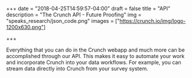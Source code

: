 +++
date = "2018-04-25T14:59:57-04:00"
draft = false
title = "API"
description = "The Crunch API - Future Proofing"
img = "speaks_research/json_code.png"
images = ["https://crunch.io/img/logo-1200x630.png"]


+++

Everything that you can do in the Crunch webapp and much more can be accomplished through our API. This makes it easy to automate your work and incorporate Crunch into your data workflows.  For example, you can stream data directly into Crunch from your survey system.
